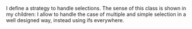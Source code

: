 I define a strategy to handle selections. 
The sense of this class is shown in my children: I allow to handle the case of multiple and simple selection in a well designed way, instead using ifs everywhere.
